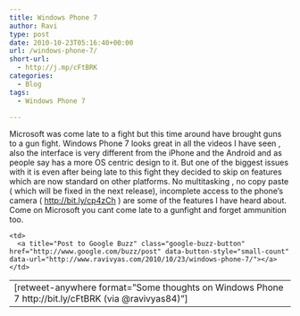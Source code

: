 ```yaml
---
title: Windows Phone 7
author: Ravi
type: post
date: 2010-10-23T05:16:40+00:00
url: /windows-phone-7/
short-url:
  - http://j.mp/cFtBRK
categories:
  - Blog
tags:
  - Windows Phone 7

---
```

Microsoft was come late to a fight but this time around have brought guns to a gun fight. <!--more-->Windows Phone 7 looks great in all the videos I have seen , also the interface is very different from the iPhone and the Android and as people say has a more OS centric design to it. But one of the biggest issues with it is even after being late to this fight they decided to skip on features which are now standard on other platforms. No multitasking , no copy paste ( which will be fixed in the next release), incomplete access to the phone&#8217;s camera ( http://bit.ly/cp4zCh ) are some of the features I have heard about. Come on Microsoft you cant come late to a gunfight and forget ammunition too.

<table border="0">
  <tr>
    <td>
      [retweet-anywhere format=&#8221;Some thoughts on Windows Phone 7 http://bit.ly/cFtBRK (via @ravivyas84)&#8221;]
    </td>
    
    <td>
      <a title="Post to Google Buzz" class="google-buzz-button" href="http://www.google.com/buzz/post" data-button-style="small-count" data-url="http://www.ravivyas.com/2010/10/23/windows-phone-7/"></a>
    </td>
  </tr>
</table>